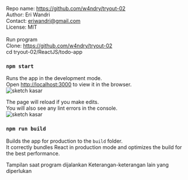 Repo name: https://github.com/w4ndry/tryout-02 <br>
Author: Eri Wandri <br>
Contact: eriwandri@gmail.com <br>
License: MIT <br>
<br>
Run program<br>
Clone: https://github.com/w4ndry/tryout-02<br>
			 cd tryout-02/ReactJS/todo-app <br>
### `npm start`

Runs the app in the development mode.<br>
Open [http://localhost:3000](http://localhost:3000) to view it in the browser.
<br>
![sketch kasar](http://prnt.sc/etvnrd)
<br>

The page will reload if you make edits.<br>
You will also see any lint errors in the console.
<br>
![sketch kasar](http://prnt.sc/etvo6g)


### `npm run build`

Builds the app for production to the `build` folder.<br>
It correctly bundles React in production mode and optimizes the build for the best performance.

Tampilan saat program dijalankan
Keterangan-keterangan lain yang diperlukan